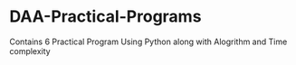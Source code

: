 # DAA-Practical-Programs
Contains  6 Practical Program  Using Python  along with Alogrithm and Time complexity
